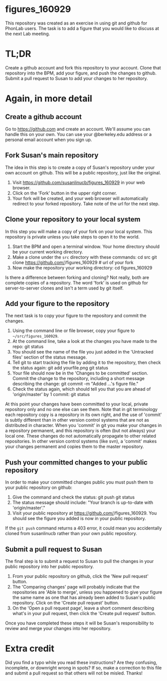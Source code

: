 # figures_160929

This repository was created as an exercise in using git and github for PhonLab users. The task is to add a figure that you would like to discuss at the next Lab meeting.

# TL;DR

Create a github account and fork this repository to your account. Clone that repository into the BPM, add your figure, and push the changes to github. Submit a pull request to Susan to add your changes to her repository.

# Again, in more detail

## Create a github account

Go to https://github.com and create an account. We'll assume you can handle this on your own. You can use your @berkeley.edu address or a personal email account when you sign up.

## Fork Susan's main repository

The idea in this step is to create a copy of Susan's repository under your own account on github. This will be a public repository, just like the original.

1. Visit https://github.com/susanlinucb/figures_160929 in your web browser.
1. Click on the 'Fork' button in the upper right corner.
1. Your fork will be created, and your web browser will automatically redirect to your forked repository. Take note of the url for the next step.

## Clone your repository to your local system

In this step you will make a copy of your fork on your local system. This repository is private unless you take steps to open it to the world.

1. Start the BPM and open a terminal window. Your home directory should be your current working directory.
1. Make a clone under the `src` directory with these commands:
  cd src
  git clone https://github.com/<myusername>/figures_160929  # url of your fork
1. Now make the repository your working directory:
  cd figures_160929

Is there a difference between forking and cloning? Not really, both are complete copies of a repository. The word 'fork' is used on github for server-to-server clones and isn't a term used by git itself.

## Add your figure to the repository

The next task is to copy your figure to the repository and commit the changes.

1. Using the command line or file browser, copy your figure to `~/src/figures_160929`.
1. At the command line, take a look at the changes you have made to the repo:
  git status
1. You should see the name of the file you just added in the 'Untracked files' section of the status message.
1. Tell git to start tracking the file by adding it to the repository, then check the status again:
  git add yourfile.png
  git status
1. Your file should now be in the 'Changes to be committed' section. Commit the change to the repository, including a short message describing the change:
  git commit -m "Added ...'s figure file."
1. Check the status again, which should tell you that you are ahead of 'origin/master' by 1 commit:
  git status

At this point your changes have been committed to your local, private repository only and no one else can see them. Note that in git terminology each repository copy is a repository in its own right, and the use of 'commit' is subtly different than in other version control systems that are not as distributed in character. When you 'commit' in git you make your changes in a repository permanent, and this repository is often (but not always) your local one. These changes do not automatically propagate to other related repositories. In other version control systems (like svn), a 'commit' makes your changes permanent and copies them to the master repository.

## Push your committed changes to your public repository

In order to make your committed changes public you must push them to your public repository on github:

1. Give the command and check the status:
  git push
  git status
1. The status message should include: "Your branch is up-to-date with 'origin/master'."
1. Visit your public repository at https://github.com/<myusername>/figures_160929. You should see the figure you added is now in your public repository.

If the `git push` command returns a 403 error, it could mean you accidentally cloned from susanlinucb rather than your own public repository.

## Submit a pull request to Susan

The final step is to submit a request to Susan to pull the changes in your public repository into her public repository.

1. From your public repository on github, click the 'New pull request' button.
1. The 'Comparing changes' page will probably indicate that the repositories are 'Able to merge', unless you happened to give your figure the same name as one that has already been added to Susan's public repository. Click on the 'Create pull request' button.
1. On the 'Open a pull request page', leave a short comment describing what's in your pull request, then click the 'Create pull request' button.

Once you have completed these steps it will be Susan's responsibility to review and merge your changes into her repository.

# Extra credit

Did you find a typo while you read these instructions? Are they confusing, incomplete, or downright wrong in spots? If so, make a correction to this file and submit a pull request so that others will not be misled. Thanks!
